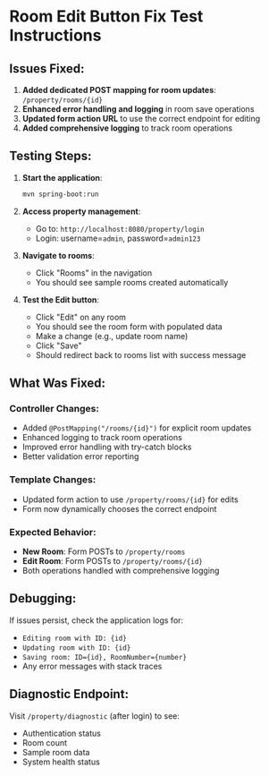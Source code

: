 # Room Edit Button Fix Test Instructions

## Issues Fixed:

1. **Added dedicated POST mapping for room updates**: `/property/rooms/{id}`
2. **Enhanced error handling and logging** in room save operations
3. **Updated form action URL** to use the correct endpoint for editing
4. **Added comprehensive logging** to track room operations

## Testing Steps:

1. **Start the application**:
   ```bash
   mvn spring-boot:run
   ```

2. **Access property management**:
   - Go to: `http://localhost:8080/property/login`
   - Login: username=`admin`, password=`admin123`

3. **Navigate to rooms**:
   - Click "Rooms" in the navigation
   - You should see sample rooms created automatically

4. **Test the Edit button**:
   - Click "Edit" on any room
   - You should see the room form with populated data
   - Make a change (e.g., update room name)
   - Click "Save"
   - Should redirect back to rooms list with success message

## What Was Fixed:

### Controller Changes:
- Added `@PostMapping("/rooms/{id}")` for explicit room updates
- Enhanced logging to track room operations
- Improved error handling with try-catch blocks
- Better validation error reporting

### Template Changes:
- Updated form action to use `/property/rooms/{id}` for edits
- Form now dynamically chooses the correct endpoint

### Expected Behavior:
- **New Room**: Form POSTs to `/property/rooms`
- **Edit Room**: Form POSTs to `/property/rooms/{id}`
- Both operations handled with comprehensive logging

## Debugging:
If issues persist, check the application logs for:
- `Editing room with ID: {id}`
- `Updating room with ID: {id}`  
- `Saving room: ID={id}, RoomNumber={number}`
- Any error messages with stack traces

## Diagnostic Endpoint:
Visit `/property/diagnostic` (after login) to see:
- Authentication status
- Room count
- Sample room data
- System health status